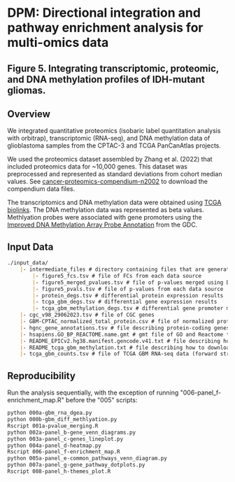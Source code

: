 # DPM: Directional integration and pathway enrichment analysis for multi-omics data

## Figure 5. Integrating transcriptomic, proteomic, and DNA methylation profiles of IDH-mutant gliomas.

## Overview

We integrated quantitative proteomics (isobaric label quantitation analysis with orbitrap), transcriptomic (RNA-seq), and DNA methylation data of glioblastoma samples from the CPTAC-3 and TCGA PanCanAtlas projects.

We used the proteomics dataset assembled by Zhang et al. (2022) that included proteomics data for ~10,000 genes. This dataset was preprocessed and represented as standard deviations from cohort median values. See [cancer-proteomics-compendium-n2002](https://github.com/chadcreighton/cancer-proteomics-compendium-n2002) to download the compendium data files.

The transcriptomics and DNA methylation data were obtained using [TCGA biolinks](https://bioconductor.org/packages/release/bioc/html/TCGAbiolinks.html). The DNA methylation data was represented as beta values. Methlyation probes were associated with gene promoters using the [Improved DNA Methylation Array Probe Annotation](https://gdc.cancer.gov/content/improved-dna-methylation-array-probe-annotation) from the GDC. 

## Input Data

``` markdown
./input_data/
    |- intermediate_files # directory containing files that are generated during the analysis
        |- figure5_fcs.tsv # file of FCs from each data source
        |- figure5_merged_pvalues.tsv # file of p-values merged using DPM or Brown's method
        |- figure5_pvals.tsv # file of p-values from each data source
        |- protein_degs.tsv # differential protein expression results
        |- tcga_gbm_degs.tsv # differential gene expression results
        |- tcga_gbm_methylation_degs.tsv # differential gene promoter methylation results
    |- cgc_v98_29062023.tsv # file of CGC genes
    |- GBM-CPTAC_normalized_total_protein.csv # file of normalized protein expression data
    |- hgnc_gene_annotations.tsv # file describing protein-coding genes
    |- hsapiens.GO_BP_REACTOME.name.gmt # gmt file of GO and Reactome terms
    |- README_EPICv2.hg38.manifest.gencode.v41.txt # file describing how to download the EPIC probe associations with gene promoters
    |- README_tcga_gbm_methylation.txt # file describing how to download the TCGA GBM methylation data
    |- tcga_gbm_counts.tsv # file of TCGA GBM RNA-seq data (forward strand raw STAR counts)


```

## Reproducibility

Run the analysis sequentially, with the exception of running "006-panel_f-enrichment_map.R" before the "005" scripts:

``` bash
python 000a-gbm_rna_dgea.py
python 000b-gbm_diff_methlyation.py
Rscript 001a-pvalue_merging.R
python 002a-panel_b-gene_venn_diagrams.py
python 003a-panel_c-genes_lineplot.py
python 004a-panel_d-heatmap.py
Rscript 006-panel_f-enrichment_map.R
python 005a-panel_e-common_pathways_venn_diagram.py
python 007a-panel_g-gene_pathway_dotplots.py
Rscript 008-panel_h-themes_plot.R

```


